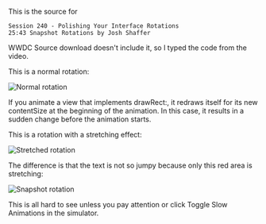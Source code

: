 
This is the source for

	Session 240 - Polishing Your Interface Rotations
	25:43 Snapshot Rotations by Josh Shaffer

WWDC Source download doesn't include it, so I typed the code from the video.

This is a normal rotation:

![Normal rotation](https://github.com/j4n0/table-stretchedRotation/raw/master/table-stretchedRotation/pages/normal-rotation.gif)

If you animate a view that implements drawRect:, it redraws itself for its new contentSize at the beginning of the animation. 
In this case, it results in a sudden change before the animation starts.

This is a rotation with a stretching effect:

![Stretched rotation](https://github.com/j4n0/table-stretchedRotation/raw/master/table-stretchedRotation/pages/stretched-rotation.gif)

The difference is that the text is not so jumpy because only this red area is stretching:

![Snapshot rotation](https://github.com/j4n0/table-stretchedRotation/raw/master/table-stretchedRotation/pages/snapshot-rotation.gif)

This is all hard to see unless you pay attention or click Toggle Slow Animations in the simulator.
